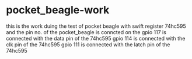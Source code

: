 # pocket_beagle-work
this is the work duing the test of pocket beagle with swift register 74hc595 and the pin  no. of the pocket_beagle is conncted on the 
gpio 117 is connected with the data pin of the 74hc595
gpio 114 is connected with the clk pin of the 74hc595
gpio 111 is connected with the latch pin of the 74hc595
